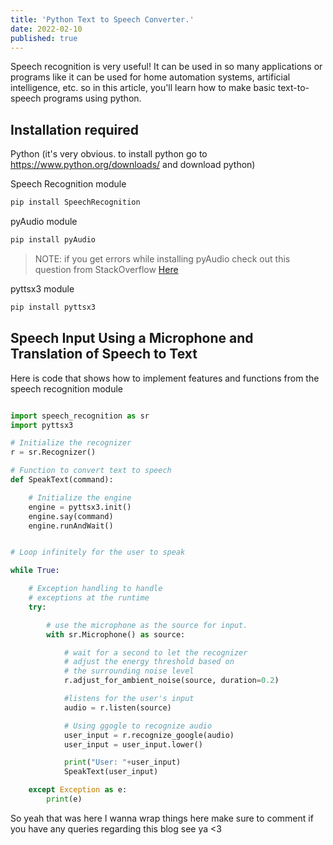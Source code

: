 ```yaml
---
title: 'Python Text to Speech Converter.'
date: 2022-02-10
published: true
---
```


Speech recognition is very useful! It can be used in so many applications or programs like it can be used for home automation systems, artificial intelligence, etc. so in this article, you'll learn how to make basic text-to-speech programs using python.

## Installation required

Python (it's very obvious. to install python go to https://www.python.org/downloads/ and download python)

Speech Recognition module

```bash
pip install SpeechRecognition
```

pyAudio module

```bash
pip install pyAudio
```

> NOTE: if you get errors while installing pyAudio check out this question from StackOverflow [Here](https://stackoverflow.com/questions/52283840/i-cant-install-pyaudio-on-windows-how-to-solve-error-microsoft-visual-c-14)

pyttsx3 module

```bash
pip install pyttsx3
```

## Speech Input Using a Microphone and Translation of Speech to Text

Here is code that shows how to implement features and functions from the speech recognition module

```py

import speech_recognition as sr
import pyttsx3

# Initialize the recognizer
r = sr.Recognizer()

# Function to convert text to speech
def SpeakText(command):

    # Initialize the engine
    engine = pyttsx3.init()
    engine.say(command)
    engine.runAndWait()


# Loop infinitely for the user to speak

while True:

    # Exception handling to handle
    # exceptions at the runtime
    try:

        # use the microphone as the source for input.
        with sr.Microphone() as source:

            # wait for a second to let the recognizer
            # adjust the energy threshold based on
            # the surrounding noise level
            r.adjust_for_ambient_noise(source, duration=0.2)

            #listens for the user's input
            audio = r.listen(source)

            # Using ggogle to recognize audio
            user_input = r.recognize_google(audio)
            user_input = user_input.lower()

            print("User: "+user_input)
            SpeakText(user_input)

    except Exception as e:
        print(e)
```

So yeah that was here I wanna wrap things here make sure to comment if you have any queries regarding this blog see ya <3

